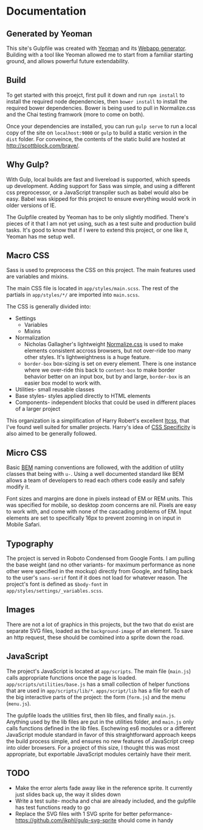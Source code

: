 # Documentation
## Generated by Yeoman
This site's Gulpfile was created with [Yeoman](https://github.com/yeoman/yeoman) and its [Webapp generator](https://github.com/yeoman/generator-webapp#readme). Building with a tool like Yeoman allowed me to start from a familiar starting ground, and allows powerful future extendability.
## Build
To get started with this proejct, first pull it down and run `npm install` to install the required node dependencies, then `bower install` to install the required bower dependencies. Bower is being used to pull in Normalize.css and the Chai testing framwork (more to come on both).

Once your dependencies are installed, you can run `gulp serve` to run a local copy of the site on `localhost:9000` or `gulp` to build a static version in the `dist` folder. For conveince, the contents of the static build are hosted at <http://scottblock.com/brave/>.

## Why Gulp?
With Gulp, local builds are fast and livereload is supported, which speeds up development. Adding support for Sass was simple, and using a different css preprocessor, or a JavaScript transpiler such as babel would also be easy. Babel was skipped for this project to ensure everything would work in older versions of IE.

The Gulpfile created by Yeoman has to be only slightly modified. There's pieces of it that I am not yet using, such as a test suite and production build tasks. It's good to know that if I were to extend this project, or one like it, Yeoman has me setup well.

## Macro CSS
Sass is used to preprocess the CSS on this project. The main features used are variables and mixins.

The main CSS file is located in `app/styles/main.scss`. The rest of the partials in `app/styles/*/` are imported into `main.scss`.

The CSS is generally divided into:

- Settings
  - Variables
  - Mixins
- Normalization
  - Nicholas Gallagher's lightweight [Normalize.css](https://github.com/necolas/normalize.css/) is used to make elements consistent accross browsers, but not over-ride too many other styles. It's lightweightness is a huge feature.
  - `border-box` box-sizing is set on every element. There is one instance where we over-ride this back to `content-box` to make border behavior better on an input box, but by and large, `border-box` is an easier box model to work with.  
- Utilities- small reusable classes
- Base styles- styles applied directly to HTML elements
- Components- independent blocks that could be used in different places of a larger project

This organization is a simplification of Harry Robert's excellent [Itcss](https://www.xfive.co/blog/itcss-scalable-maintainable-css-architecture/), that I've found well suited for smaller projects. Harry's idea of [CSS Specificity](http://csswizardry.com/2014/10/the-specificity-graph/) is also aimed to be generally followed.

## Micro CSS
Basic [BEM](http://getbem.com/introduction/) naming conventions are followed, with the addition of utility classes that being with `u-`. Using a well documented standard like BEM allows a team of developers to read each others code easily and safely modify it.

Font sizes and margins are done in pixels instead of EM or REM units. This was specified for mobile, so desktop zoom concerns are nil. Pixels are easy to work with, and come with none of the cascading problems of EM. Input elements are set to specifically 16px to prevent zooming in on input in Mobile Safari.

## Typography
The project is served in Roboto Condensed from Google Fonts. I am pulling the base weight (and no other variants- for maximum performance as none other were specified in the mockup) directly from Google, and falling back to the user's `sans-serif` font if it does not load for whatever reason. The project's font is defined as `$body-font` in `app/styles/settings/_variables.scss`.

## Images
There are not a lot of graphics in this projects, but the two that do exist are separate SVG files, loaded as the `background-image` of an element. To save an http request, these should be combined into a sprite down the road. 

## JavaScript
The project's JavaScript is located at `app/scripts`. The main file (`main.js`) calls appropriate functions once the page is loaded. `app/scripts/utilities/base.js` has a small collection of helper functions that are used in `app/scripts/lib/*`. `apps/script/lib` has a file for each of the big interactive parts of the project: the form (`form.js`) and the menu (`menu.js`).

The gulpfile loads the utilities first, then lib files, and finally `main.js`. Anything used by the lib files are put in the utilities folder, and `main.js` only calls functions defined in the lib files. Eschewing es6 modules or a different JavaScript module standard in favor of this straightforward approach keeps the build process simple, and ensures no new features of JavaScript creep into older browsers. For a project of this size, I thought this was most appropriate, but exportable JavaScript modules certainly have their merit.

## TODO

- Make the error alerts fade away like in the reference sprite. It currently just slides back up, the way it slides down
- Write a test suite- mocha and chai are already included, and the gulpfile has test functions ready to go
- Replace the SVG files with 1 SVG sprite for better peformance- <https://github.com/jkphl/gulp-svg-sprite> should come in handy